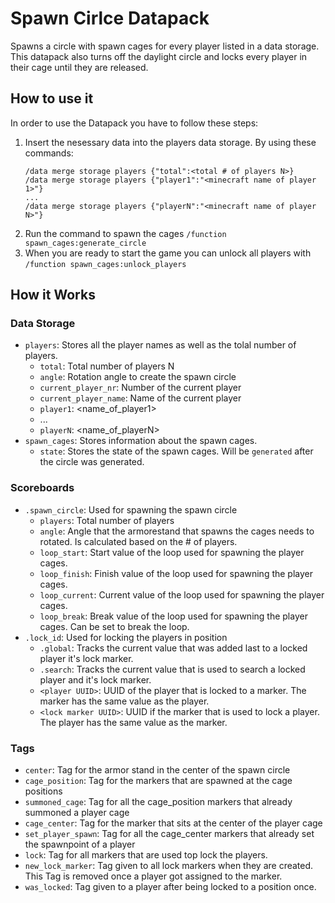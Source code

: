 # Spawn Cirlce Datapack
Spawns a circle with spawn cages for every player listed in a data storage.
This datapack also turns off the daylight circle and locks every player in their cage until they are released.

## How to use it
In order to use the Datapack you have to follow these steps:
1. Insert the nesessary data into the players data storage. By using these commands:
    ```
    /data merge storage players {"total":<total # of players N>}
    /data merge storage players {"player1":"<minecraft name of player 1>"}
    ...
    /data merge storage players {"playerN":"<minecraft name of player N>"}
    ```
2. Run the command to spawn the cages `/function spawn_cages:generate_circle`
3. When you are ready to start the game you can unlock all players with `/function spawn_cages:unlock_players`

## How it Works

### Data Storage
- `players`: Stores all the player names as well as the tolal number of players.
    - `total`: Total number of players N
    - `angle`: Rotation angle to create the spawn circle
    - `current_player_nr`: Number of the current player
    - `current_player_name`: Name of the current player
    - `player1`: <name_of_player1>
    - ...
    - `playerN`:  <name_of_playerN>
- `spawn_cages`: Stores information about the spawn cages.
    - `state`: Stores the state of the spawn cages. Will be `generated` after the circle was generated. 

### Scoreboards
- `.spawn_circle`: Used for spawning the spawn circle
    - `players`: Total number of players 
    - `angle`: Angle that the armorestand that spawns the cages needs to rotated. Is calculated based on the # of players.
    - `loop_start`: Start value of the loop used for spawning the player cages.
    - `loop_finish`: Finish value of the loop used for spawning the player cages.
    - `loop_current`: Current value of the loop used for spawning the player cages.
    - `loop_break`: Break value of the loop used for spawning the player cages. Can be set to break the loop.
- `.lock_id`: Used for locking the players in position
    - `.global`: Tracks the current value that was added last to a locked player it's lock marker.
    - `.search`: Tracks the current value that is used to search a locked player and it's lock marker.
    - `<player UUID>`: UUID of the player that is locked to a marker. The marker has the same value as the player.
    - `<lock marker UUID>`: UUID if the marker that is used to lock a player. The player has the same value as the marker.


### Tags
- `center`: Tag for the armor stand in the center of the spawn circle
- `cage_position`: Tag for the markers that are spawned at the cage positions
- `summoned_cage`: Tag for all the cage_position markers that already summoned a player cage
- `cage_center`: Tag for the marker that sits at the center of the player cage
- `set_player_spawn`: Tag for all the cage_center markers that already set the spawnpoint of a player
- `lock`: Tag for all markers that are used top lock the players.
- `new_lock_marker`: Tag given to all lock markers when they are created. This Tag is removed once a player got assigned to the marker. 
- `was_locked`: Tag given to a player after being locked to a position once.